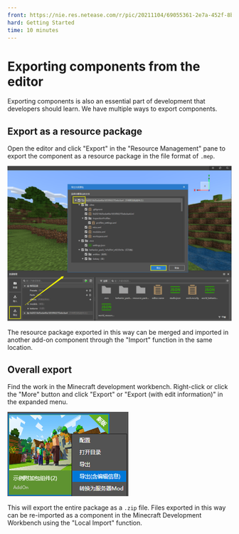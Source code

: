 ```yaml
--- 
front: https://nie.res.netease.com/r/pic/20211104/69055361-2e7a-452f-8b1a-f23e1262a03a.jpg 
hard: Getting Started 
time: 10 minutes 
--- 
```

# Exporting components from the editor 

Exporting components is also an essential part of development that developers should learn. We have multiple ways to export components. 

## Export as a resource package 

Open the editor and click "Export" in the "Resource Management" pane to export the component as a resource package in the file format of `.mep`. 

![](./images/11.6_export.png) 

The resource package exported in this way can be merged and imported in another add-on component through the "Import" function in the same location. 

## Overall export 

Find the work in the Minecraft development workbench. Right-click or click the "More" button and click "Export" or "Export (with edit information)" in the expanded menu. 

![](./images/11.6_export_2.png) 

This will export the entire package as a `.zip` file. Files exported in this way can be re-imported as a component in the Minecraft Development Workbench using the "Local Import" function.